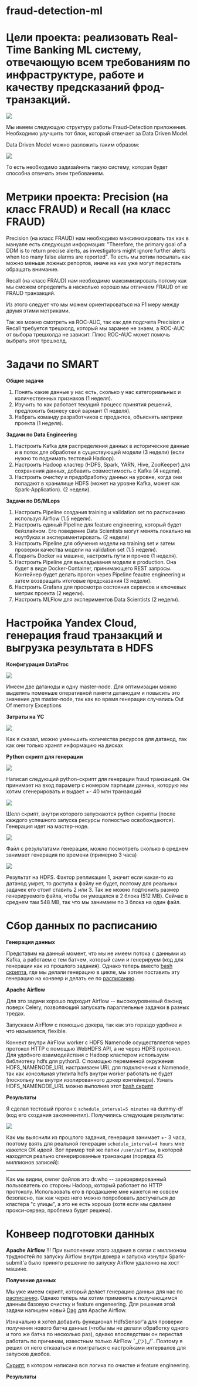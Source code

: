 # fraud-detection-ml

# Цели проекта: реализовать Real-Time Banking ML систему, отвечающую всем требованиям по инфраструктуре, работе и качеству предсказаний фрод-транзакций.

![](./imgs/FDS.jpg)

Мы имеем следующую структуру работы Fraud-Detection приложения. Необходимо улучшить тот блок, который отвечает за Data Driven Model.

Data Driven Model можно разложить таким образом:

![](./imgs/baseline_ML_workflow.png)

То есть необходимо задизайнить такую систему, которая будет способна отвечать этим требованиям.

# Метрики проекта: Precision (на класс FRAUD) и Recall (на класс FRAUD)

Precision (на класс FRAUD) нам необходимо максимизировать так как в мануале есть следующая информация: "Therefore, the primary goal of a DDM is to return precise alerts, as investigators might ignore further alerts when too many false alarms are reported". То есть мы хотим посылать как можно меньше ложных репортов, иначе на них уже могут перестать обращать внимание.

Recall (на класс FRAUD) нам необходимо максимизировать потому как мы сможем определить а насколько хорошо мы отличаем FRAUD от не FRAUD транзакций.

Из этого следует что мы можем ориентироваться на F1 меру между двумя этими метриками.

Так же можно смотреть на ROC-AUC, так как для подсчета Precision и Recall требуется трешхолд, который мы заранее не знаем, а ROC-AUC от выбора трешхолда не зависит. Плюс ROC-AUC может помочь выбрать этот трешхолд.

# Задачи по SMART

**Общие задачи**

1. Понять какие данные у нас есть, сколько у нас категориальных и количественных признаков (1 неделя).
2. Изучить то как работает текущий процесс принятия решений, предложить бизнесу свой вариант (1 неделя).
3. Набрать команду разработчиков с продактов, объяснять метрики проекта (1 неделя).

**Задачи по Data Engineering**

1. Настроить Kafka для распределения данных в исторические данные и в поток для обработки в существующей модели (3 недели) (если нужно то поднимать тестовый Hadoop).
2. Настроить Hadoop кластер (HDFS, Spark, YARN, Hive, ZooKeeper) для сохранения данных, добавить совместимость с Kafka (4 недели).
3. Настроить очистку и предобработку данных на уровне, когда они попадают в хранилище HDFS (может на уровне Kafka, может как Spark-Application). (2 недели).

**Задачи по DS/MLops**

1. Настроить Pipeline создания training и validation set по расписанию используя Airflow (1.5 недели). 
2. Настроить единый Pipeline для feature engineering, который будет бейзлайном. Его поведение Data Scientists могут менять локально на ноутбуках и экспериментировать. (2 недели)
3. Настроить Pipeline для обучения модели на training set и затем проверки качества модели на validation set (1.5 недели).
4. Поднять Docker на машине, настроить пути и прочее (1 неделя).
5. Настроить Pipeline для выкладывания модели в production. Она будет в виде Docker-Container, принимающего REST запросы. Контейнер будет делать прогон через Pipeline feautre engineering и затем возвращать итоговые предсказания (3 недели).
6. Настроить Grafana для просмотра состояния сервисов и ключевых метрик проекта (2 недели).
7. Настроить MLFlow для экспериментов Data Scientists (2 недели).


# Настройка Yandex Cloud, генерация fraud транзакций и выгрузка результата в HDFS

**Конфигурация DataProc**

![](./imgs/yandex_console.png)

Имеем две датаноды и одну master-node. Для оптимизации можно выделять поменьше оперативной памяти датанодам и повысить это значение для master-node, так как во время генерации случались Out Of memory Exceptions

**Затраты на YC**

![](./imgs/money.png)

Как я сказал, можно уменьшить количества ресурсов для датанод, так как они только хранят информацию на дисках


**Python скрипт для генерации**

![](./imgs/python_code.png)

Написал следующий python-скрипт для генерации fraud транзакций. Он принимает на вход параметр с номером партиции данных, которую мы хотим сгенерировать и выдает +- 40 млн транзакций

![](./imgs/shell_script.png)

Шелл скрипт, внутри которого запускаются python скрипты (после каждого успешного запуска ресурсы полностью освобождаются). Генерация идет на мастер-ноде.

![](./imgs/output_file.png)

Файл с результатами генерации, можно посмотреть сколько в среднем занимает генерация по времени (примерно 3 часа)

![](/imgs/hdfs_task_2.png)

Результат на HDFS. Фактор репликации 1, значит если какая-то из датанод умрет, то доступа к файлу не будет, поэтому для реальных задачек его стоит ставить 2 или 3.
Так же можно подтюнить размер генерируемого файла, чтобы он умещался в 2 блока (512 MB). Сейчас в среднем там 548 MB, так что мы занимаем по 3 блока на один файл.


# Сбор данных по расписанию

**Генерация данных**

Представим на данный момент, что мы не имеем потока с данными из Kafka, а работаем с тем батчем, который сами и генерируем (код для генерации как из прошлого задания). 
Однако теперь вместо [bash скрипта](./imgs/shell_script.png), где мы делали генерацию в цикле, мы хотим поставить эту генерацию на конвеер и делать ее по [расписанию](./Homework_3/dags/fraud_generation_dag.py). 

**Apache Airflow**

Для это задачи хорошо подходит Airflow -- высокоуровневый бэкэнд поверх Celery, позволяющий запускать параллельные задачки в разных тредах. 

Запускаем AirFlow с помощью докера, так как это гораздо удобнее и что называется, flexible. 

Коннект внутри AirFlow worker с HDFS Namenode осуществляется через протокол HTTP с помощью WebHDFS API, а не через HDFS протокол. Для удобного взаимодействия с Hadoop кластером используем библиотеку hdfs для python3. C помощью переменной окружения HDFS_NAMENODE_URL настраиваем URL для подключения к Namenode, так как консольная утилита hdfs внутри worker работать не будет (поскольку мы внутри изолированного докер контейнера). Узнать HDFS_NAMENODE_URL можно выполнив этот [bash скрипт](./Homework_3/get_namenode_url.sh)

**Результаты**

Я сделал тестовый прогон с `schedule_interval=5 minutes` на dummy-df (код его создания закомментил). Получились следующие результаты:

![](/imgs/airflow_data_generation.png)

Как мы выяснили из прошлого задания, генерация занимает +- 3 часа, поэтому взять для реальной генерации `schedule_interval=4 hours` мне кажется OK идеей. Вот пример той же папки `/user/airflow`, в которой находятся реально сгенерированные транзакции (порядка 45 миллионов записей):

------

Как мы видим, owner файлов это dr.who -- зарезервированный пользователь со стороны Hadoop, который работает по HTTP протоколу. Использовать его в продакшене мне кажется не совсем безопасно, так как через него можно попробовать достучаться до кластера "с улицы", а это не есть хорошо (хотя если мы сделаем прокси-сервер, проблема будет решена).

# Конвеер подготовки данных

**Apache Airflow**
!!! При выполнении этого задания в связи с миллионом трудностей по запуску Airflow внутри докера и запуска изнутри Spark-submit'a было принято решение по запуску Airflow удаленно на хост машине.

**Получение данных**

Мы уже имеем скрипт, который делает генерацию данных для нас по [расписанию](./Homework_3/dags/fraud_generation_dag.py). Однако теперь мы хотим применять к получающимся данным базовую очистку и feature engeneering. Для решения этой задачи напишем новый [Dag](./Homework_4/dags/cleaning_dag.py) для Apache Airflow. 

Изначально я хотел добавить функционал HdfsSensor'a для проверки получения нового батча данных (чтобы мы не делали обработку одного и того же батча по несколько раз), однако впоследствии он перестал работать по причинам, известным только AirFlow ¯\_(ツ)_/¯. Поэтому я решил от него отказаться и поиграться с настройками интервалов для запусков джобов. 

[Скрипт](./Homework_4/pyspark_cleaning.py), в котором написана вся логика по очистке и feature engineering.

**Результаты**


